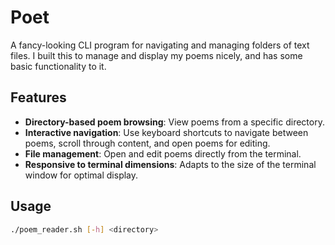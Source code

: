 # Poet

A fancy-looking CLI program for navigating and managing folders of text files. I built this to manage and display my poems nicely, and has some basic functionality to it.

## Features

- **Directory-based poem browsing**: View poems from a specific directory.
- **Interactive navigation**: Use keyboard shortcuts to navigate between poems, scroll through content, and open poems for editing.
- **File management**: Open and edit poems directly from the terminal.
- **Responsive to terminal dimensions**: Adapts to the size of the terminal window for optimal display.

## Usage

```bash
./poem_reader.sh [-h] <directory>
```
